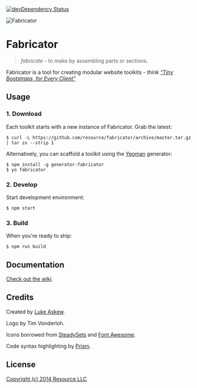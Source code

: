 [![devDependency Status](https://david-dm.org/fbrctr/fabricator/dev-status.svg)](https://david-dm.org/fbrctr/fabricator#info=devDependencies)

![Fabricator](http://resource.github.io/fabricator/fb.jpg)

# Fabricator

> _fabricate_ - to make by assembling parts or sections.

Fabricator is a tool for creating modular website toolkits - _think ["Tiny Bootstraps, for Every Client"](http://daverupert.com/2013/04/responsive-deliverables/#tiny-bootstraps-for-every-client)_

## Usage

### 1. Download

Each toolkit starts with a new instance of Fabricator. Grab the latest:

```shell
$ curl -L https://github.com/resource/fabricator/archive/master.tar.gz | tar zx --strip 1
```

Alternatively, you can scaffold a toolkit using the [Yeoman](http://yeoman.io) generator:

```shell
$ npm install -g generator-fabricator
$ yo fabricator
```

### 2. Develop

Start development environment:

```shell
$ npm start
```

### 3. Build

When you're ready to ship:

```shell
$ npm run build
```

## Documentation

[Check out the wiki](https://github.com/resource/fabricator/wiki).

## Credits

Created by [Luke Askew](http://lukeaskew.com).

Logo by Tim Vonderloh.

Icons borrowed from [SteadySets](http://dribbble.com/shots/929153-Steady-set-of-icons?list=show) and [Font Awesome](http://fortawesome.github.io/Font-Awesome/).

Code syntax highlighting by [Prism](http://prismjs.com/).

## License

[Copyright (c) 2014 Resource LLC](https://github.com/resource/fabricator/blob/master/LICENSE.md)
